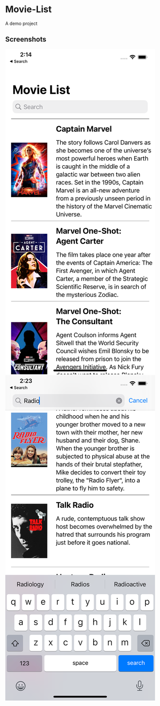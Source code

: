 # Movie-List
A demo project

## Screenshots

![screenshot1](ScreenShots/01.png)
![screenshot2](ScreenShots/02.png)
